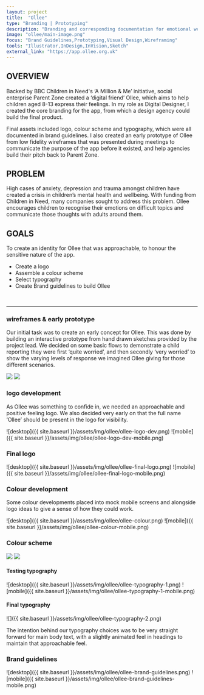 ```yaml
---
layout: project
title:  "Ollee"
type: "Branding | Prototyping"
description: "Branding and corresponding documentation for emotional wellbeing app for children."
image: "ollee/main-image.png"
focus: "Brand Guidelines,Prototyping,Visual Design,Wireframing"
tools: "Illustrator,InDesign,InVision,Sketch"
external_link: "https://app.ollee.org.uk"
---
```


## OVERVIEW

Backed by BBC Children in Need's ‘A Million & Me’ initiative, social enterprise Parent Zone created a ‘digital friend’ Ollee, which aims to help children aged 8-13 express their feelings. In my role as Digital Designer, I created the core branding for the app, from which a design agency could build the final product.

Final assets included logo, colour scheme and typography, which were all documented in brand guidelines. I also created an early prototype of Ollee from low fidelity wireframes that was presented during meetings to communicate the purpose of the app before it existed, and help agencies build their pitch back to Parent Zone.

## PROBLEM

High cases of anxiety, depression and trauma amongst children have created a crisis in children’s mental health and wellbeing. With funding from Children in Need, many companies sought to address this problem. Ollee encourages children to recognise their emotions on difficult topics and communicate those thoughts with adults around them.

## GOALS
To create an identity for Ollee that was approachable, to honour the sensitive nature of the app.
- Create a logo
- Assemble a colour scheme
- Select typography
- Create Brand guidelines to build Ollee

<br>

---

### wireframes & early prototype
Our initial task was to create an early concept for Ollee. This was done by building an interactive prototype from hand drawn sketches provided by the project lead. We decided on some basic flows to demonstrate a child reporting they were first ‘quite worried’, and then secondly ‘very worried’ to show the varying levels of response we imagined Ollee giving for those different scenarios.

<div class="row two-image align">
    <img src="{{ site.baseurl }}/assets/img/ollee/ollee-wireframe-1.png">
    <img src="{{ site.baseurl }}/assets/img/ollee/ollee-wireframe-2.png">
</div>

### logo development
As Ollee was something to confide in, we needed an approachable and positive feeling logo. We also decided very early on that the full name ‘Ollee’ should be present in the logo for visibility.

![desktop]({{ site.baseurl }}/assets/img/ollee/ollee-logo-dev.png)
![mobile]({{ site.baseurl }}/assets/img/ollee/ollee-logo-dev-mobile.png)

### Final logo
![desktop]({{ site.baseurl }}/assets/img/ollee/ollee-final-logo.png)
![mobile]({{ site.baseurl }}/assets/img/ollee/ollee-final-logo-mobile.png)

### Colour development
Some colour developments placed into mock mobile screens and alongside logo ideas to give a sense of how they could work.

![desktop]({{ site.baseurl }}/assets/img/ollee/ollee-colour.png)
![mobile]({{ site.baseurl }}/assets/img/ollee/ollee-colour-mobile.png)

### Colour scheme
<div class="row two-image">
    <img src="{{ site.baseurl }}/assets/img/ollee/ollee-colour-scheme-1.png">
    <img src="{{ site.baseurl }}/assets/img/ollee/ollee-colour-scheme-2.png">
</div>

#### Testing typography
![desktop]({{ site.baseurl }}/assets/img/ollee/ollee-typography-1.png)
![mobile]({{ site.baseurl }}/assets/img/ollee/ollee-typography-1-mobile.png)

#### Final typography
![]({{ site.baseurl }}/assets/img/ollee/ollee-typography-2.png)

The intention behind our typography choices was to be very straight forward for main body text, with a slightly animated feel in headings to maintain that approachable feel.

### Brand guidelines
![desktop]({{ site.baseurl }}/assets/img/ollee/ollee-brand-guidelines.png)
![mobile]({{ site.baseurl }}/assets/img/ollee/ollee-brand-guidelines-mobile.png)
